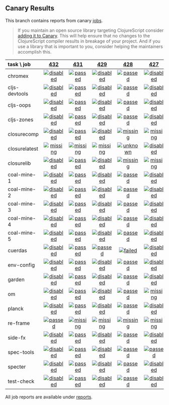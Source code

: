 ## Canary Results

This branch contains reports from canary [jobs](https://github.com/cljs-oss/canary/tree/jobs).

> If you maintain an open source library targeting ClojureScript consider [adding it to Canary](https://github.com/cljs-oss/canary/tree/master#how-to-participate). This will help ensure that no changes to the ClojureScript compiler results in breakage of your project. And if you use a library that is important to you, consider helping the maintainers accomplish this.

[//]: # (begin_overview_table)

| task \ job | <a href="reports/2018/06/17/job-000432-1.10.324-68ff249" title="job #432 finished on 2018-06-17">432</a> | <a href="reports/2018/06/17/job-000431-1.10.324-68ff249" title="job #431 finished on 2018-06-17">431</a> | <a href="reports/2018/06/17/job-000429-1.10.324-68ff249" title="job #429 finished on 2018-06-17">429</a> | <a href="reports/2018/06/17/job-000428-1.10.324-68ff249" title="job #428 finished on 2018-06-17">428</a> | <a href="reports/2018/06/17/job-000427-1.10.324-68ff249" title="job #427 finished on 2018-06-17">427</a> | <a href="reports/2018/06/17/job-000426-1.10.324-68ff249" title="job #426 finished on 2018-06-17">426</a> | <a href="reports/2018/06/17/job-000425-1.10.324-68ff249" title="job #425 finished on 2018-06-17">425</a> | <a href="reports/2018/06/17/job-000424-1.10.324-68ff249" title="job #424 finished on 2018-06-17">424</a> | <a href="reports/2018/06/17/job-000423-1.10.324-68ff249" title="job #423 finished on 2018-06-17">423</a> | <a href="reports/2018/06/17/job-000422-1.10.322-5dc641e" title="job #422 finished on 2018-06-17">422</a> |
| :--- | :---: | :---: | :---: | :---: | :---: | :---: | :---: | :---: | :---: | :---: |
| chromex | <a href="reports/2018/06/17/job-000432-1.10.324-68ff249#-chromex"><img title="disabled" src="http://box.binaryage.com/s-disabled.svg"><a> | <a href="reports/2018/06/17/job-000431-1.10.324-68ff249#-chromex"><img title="passed" src="http://box.binaryage.com/s-passed.svg"><a> | <a href="reports/2018/06/17/job-000429-1.10.324-68ff249#-chromex"><img title="disabled" src="http://box.binaryage.com/s-disabled.svg"><a> | <a href="reports/2018/06/17/job-000428-1.10.324-68ff249#-chromex"><img title="passed" src="http://box.binaryage.com/s-passed.svg"><a> | <a href="reports/2018/06/17/job-000427-1.10.324-68ff249#-chromex"><img title="disabled" src="http://box.binaryage.com/s-disabled.svg"><a> | <a href="reports/2018/06/17/job-000426-1.10.324-68ff249#-chromex"><img title="disabled" src="http://box.binaryage.com/s-disabled.svg"><a> | <a href="reports/2018/06/17/job-000425-1.10.324-68ff249#-chromex"><img title="disabled" src="http://box.binaryage.com/s-disabled.svg"><a> | <a href="reports/2018/06/17/job-000424-1.10.324-68ff249#-chromex"><img title="disabled" src="http://box.binaryage.com/s-disabled.svg"><a> | <a href="reports/2018/06/17/job-000423-1.10.324-68ff249#-chromex"><img title="disabled" src="http://box.binaryage.com/s-disabled.svg"><a> | <a href="reports/2018/06/17/job-000422-1.10.322-5dc641e#-chromex"><img title="disabled" src="http://box.binaryage.com/s-disabled.svg"><a> |
| cljs-devtools | <a href="reports/2018/06/17/job-000432-1.10.324-68ff249#-cljs-devtools"><img title="disabled" src="http://box.binaryage.com/s-disabled.svg"><a> | <a href="reports/2018/06/17/job-000431-1.10.324-68ff249#-cljs-devtools"><img title="passed" src="http://box.binaryage.com/s-passed.svg"><a> | <a href="reports/2018/06/17/job-000429-1.10.324-68ff249#-cljs-devtools"><img title="disabled" src="http://box.binaryage.com/s-disabled.svg"><a> | <a href="reports/2018/06/17/job-000428-1.10.324-68ff249#-cljs-devtools"><img title="passed" src="http://box.binaryage.com/s-passed.svg"><a> | <a href="reports/2018/06/17/job-000427-1.10.324-68ff249#-cljs-devtools"><img title="disabled" src="http://box.binaryage.com/s-disabled.svg"><a> | <a href="reports/2018/06/17/job-000426-1.10.324-68ff249#-cljs-devtools"><img title="disabled" src="http://box.binaryage.com/s-disabled.svg"><a> | <a href="reports/2018/06/17/job-000425-1.10.324-68ff249#-cljs-devtools"><img title="disabled" src="http://box.binaryage.com/s-disabled.svg"><a> | <a href="reports/2018/06/17/job-000424-1.10.324-68ff249#-cljs-devtools"><img title="disabled" src="http://box.binaryage.com/s-disabled.svg"><a> | <a href="reports/2018/06/17/job-000423-1.10.324-68ff249#-cljs-devtools"><img title="disabled" src="http://box.binaryage.com/s-disabled.svg"><a> | <a href="reports/2018/06/17/job-000422-1.10.322-5dc641e#-cljs-devtools"><img title="disabled" src="http://box.binaryage.com/s-disabled.svg"><a> |
| cljs-oops | <a href="reports/2018/06/17/job-000432-1.10.324-68ff249#-cljs-oops"><img title="disabled" src="http://box.binaryage.com/s-disabled.svg"><a> | <a href="reports/2018/06/17/job-000431-1.10.324-68ff249#-cljs-oops"><img title="passed" src="http://box.binaryage.com/s-passed.svg"><a> | <a href="reports/2018/06/17/job-000429-1.10.324-68ff249#-cljs-oops"><img title="disabled" src="http://box.binaryage.com/s-disabled.svg"><a> | <a href="reports/2018/06/17/job-000428-1.10.324-68ff249#-cljs-oops"><img title="passed" src="http://box.binaryage.com/s-passed.svg"><a> | <a href="reports/2018/06/17/job-000427-1.10.324-68ff249#-cljs-oops"><img title="disabled" src="http://box.binaryage.com/s-disabled.svg"><a> | <a href="reports/2018/06/17/job-000426-1.10.324-68ff249#-cljs-oops"><img title="disabled" src="http://box.binaryage.com/s-disabled.svg"><a> | <a href="reports/2018/06/17/job-000425-1.10.324-68ff249#-cljs-oops"><img title="disabled" src="http://box.binaryage.com/s-disabled.svg"><a> | <a href="reports/2018/06/17/job-000424-1.10.324-68ff249#-cljs-oops"><img title="disabled" src="http://box.binaryage.com/s-disabled.svg"><a> | <a href="reports/2018/06/17/job-000423-1.10.324-68ff249#-cljs-oops"><img title="disabled" src="http://box.binaryage.com/s-disabled.svg"><a> | <a href="reports/2018/06/17/job-000422-1.10.322-5dc641e#-cljs-oops"><img title="disabled" src="http://box.binaryage.com/s-disabled.svg"><a> |
| cljs-zones | <a href="reports/2018/06/17/job-000432-1.10.324-68ff249#-cljs-zones"><img title="disabled" src="http://box.binaryage.com/s-disabled.svg"><a> | <a href="reports/2018/06/17/job-000431-1.10.324-68ff249#-cljs-zones"><img title="passed" src="http://box.binaryage.com/s-passed.svg"><a> | <a href="reports/2018/06/17/job-000429-1.10.324-68ff249#-cljs-zones"><img title="disabled" src="http://box.binaryage.com/s-disabled.svg"><a> | <a href="reports/2018/06/17/job-000428-1.10.324-68ff249#-cljs-zones"><img title="passed" src="http://box.binaryage.com/s-passed.svg"><a> | <a href="reports/2018/06/17/job-000427-1.10.324-68ff249#-cljs-zones"><img title="disabled" src="http://box.binaryage.com/s-disabled.svg"><a> | <a href="reports/2018/06/17/job-000426-1.10.324-68ff249#-cljs-zones"><img title="disabled" src="http://box.binaryage.com/s-disabled.svg"><a> | <a href="reports/2018/06/17/job-000425-1.10.324-68ff249#-cljs-zones"><img title="disabled" src="http://box.binaryage.com/s-disabled.svg"><a> | <a href="reports/2018/06/17/job-000424-1.10.324-68ff249#-cljs-zones"><img title="disabled" src="http://box.binaryage.com/s-disabled.svg"><a> | <a href="reports/2018/06/17/job-000423-1.10.324-68ff249#-cljs-zones"><img title="disabled" src="http://box.binaryage.com/s-disabled.svg"><a> | <a href="reports/2018/06/17/job-000422-1.10.322-5dc641e#-cljs-zones"><img title="disabled" src="http://box.binaryage.com/s-disabled.svg"><a> |
| closurecomp | <a href="reports/2018/06/17/job-000432-1.10.324-68ff249#-closurecomp"><img title="disabled" src="http://box.binaryage.com/s-disabled.svg"><a> | <a href="reports/2018/06/17/job-000431-1.10.324-68ff249#-closurecomp"><img title="passed" src="http://box.binaryage.com/s-passed.svg"><a> | <a href="reports/2018/06/17/job-000429-1.10.324-68ff249#-closurecomp"><img title="disabled" src="http://box.binaryage.com/s-disabled.svg"><a> | <a href="reports/2018/06/17/job-000428-1.10.324-68ff249#-closurecomp"><img title="missing" src="http://box.binaryage.com/s-missing.svg"><a> | <a href="reports/2018/06/17/job-000427-1.10.324-68ff249#-closurecomp"><img title="missing" src="http://box.binaryage.com/s-missing.svg"><a> | <a href="reports/2018/06/17/job-000426-1.10.324-68ff249#-closurecomp"><img title="missing" src="http://box.binaryage.com/s-missing.svg"><a> | <a href="reports/2018/06/17/job-000425-1.10.324-68ff249#-closurecomp"><img title="missing" src="http://box.binaryage.com/s-missing.svg"><a> | <a href="reports/2018/06/17/job-000424-1.10.324-68ff249#-closurecomp"><img title="missing" src="http://box.binaryage.com/s-missing.svg"><a> | <a href="reports/2018/06/17/job-000423-1.10.324-68ff249#-closurecomp"><img title="missing" src="http://box.binaryage.com/s-missing.svg"><a> | <a href="reports/2018/06/17/job-000422-1.10.322-5dc641e#-closurecomp"><img title="missing" src="http://box.binaryage.com/s-missing.svg"><a> |
| closurelatest | <a href="reports/2018/06/17/job-000432-1.10.324-68ff249#-closurelatest"><img title="missing" src="http://box.binaryage.com/s-missing.svg"><a> | <a href="reports/2018/06/17/job-000431-1.10.324-68ff249#-closurelatest"><img title="missing" src="http://box.binaryage.com/s-missing.svg"><a> | <a href="reports/2018/06/17/job-000429-1.10.324-68ff249#-closurelatest"><img title="missing" src="http://box.binaryage.com/s-missing.svg"><a> | <a href="reports/2018/06/17/job-000428-1.10.324-68ff249#-closurelatest"><img title="unknown" src="http://box.binaryage.com/s-unknown.svg"><a> | <a href="reports/2018/06/17/job-000427-1.10.324-68ff249#-closurelatest"><img title="disabled" src="http://box.binaryage.com/s-disabled.svg"><a> | <a href="reports/2018/06/17/job-000426-1.10.324-68ff249#-closurelatest"><img title="disabled" src="http://box.binaryage.com/s-disabled.svg"><a> | <a href="reports/2018/06/17/job-000425-1.10.324-68ff249#-closurelatest"><img title="disabled" src="http://box.binaryage.com/s-disabled.svg"><a> | <a href="reports/2018/06/17/job-000424-1.10.324-68ff249#-closurelatest"><img title="disabled" src="http://box.binaryage.com/s-disabled.svg"><a> | <a href="reports/2018/06/17/job-000423-1.10.324-68ff249#-closurelatest"><img title="disabled" src="http://box.binaryage.com/s-disabled.svg"><a> | <a href="reports/2018/06/17/job-000422-1.10.322-5dc641e#-closurelatest"><img title="passed" src="http://box.binaryage.com/s-passed.svg"><a> |
| closurelib | <a href="reports/2018/06/17/job-000432-1.10.324-68ff249#-closurelib"><img title="disabled" src="http://box.binaryage.com/s-disabled.svg"><a> | <a href="reports/2018/06/17/job-000431-1.10.324-68ff249#-closurelib"><img title="passed" src="http://box.binaryage.com/s-passed.svg"><a> | <a href="reports/2018/06/17/job-000429-1.10.324-68ff249#-closurelib"><img title="disabled" src="http://box.binaryage.com/s-disabled.svg"><a> | <a href="reports/2018/06/17/job-000428-1.10.324-68ff249#-closurelib"><img title="missing" src="http://box.binaryage.com/s-missing.svg"><a> | <a href="reports/2018/06/17/job-000427-1.10.324-68ff249#-closurelib"><img title="missing" src="http://box.binaryage.com/s-missing.svg"><a> | <a href="reports/2018/06/17/job-000426-1.10.324-68ff249#-closurelib"><img title="missing" src="http://box.binaryage.com/s-missing.svg"><a> | <a href="reports/2018/06/17/job-000425-1.10.324-68ff249#-closurelib"><img title="missing" src="http://box.binaryage.com/s-missing.svg"><a> | <a href="reports/2018/06/17/job-000424-1.10.324-68ff249#-closurelib"><img title="missing" src="http://box.binaryage.com/s-missing.svg"><a> | <a href="reports/2018/06/17/job-000423-1.10.324-68ff249#-closurelib"><img title="missing" src="http://box.binaryage.com/s-missing.svg"><a> | <a href="reports/2018/06/17/job-000422-1.10.322-5dc641e#-closurelib"><img title="missing" src="http://box.binaryage.com/s-missing.svg"><a> |
| coal-mine-1 | <a href="reports/2018/06/17/job-000432-1.10.324-68ff249#-coal-mine-1"><img title="disabled" src="http://box.binaryage.com/s-disabled.svg"><a> | <a href="reports/2018/06/17/job-000431-1.10.324-68ff249#-coal-mine-1"><img title="passed" src="http://box.binaryage.com/s-passed.svg"><a> | <a href="reports/2018/06/17/job-000429-1.10.324-68ff249#-coal-mine-1"><img title="disabled" src="http://box.binaryage.com/s-disabled.svg"><a> | <a href="reports/2018/06/17/job-000428-1.10.324-68ff249#-coal-mine-1"><img title="passed" src="http://box.binaryage.com/s-passed.svg"><a> | <a href="reports/2018/06/17/job-000427-1.10.324-68ff249#-coal-mine-1"><img title="disabled" src="http://box.binaryage.com/s-disabled.svg"><a> | <a href="reports/2018/06/17/job-000426-1.10.324-68ff249#-coal-mine-1"><img title="disabled" src="http://box.binaryage.com/s-disabled.svg"><a> | <a href="reports/2018/06/17/job-000425-1.10.324-68ff249#-coal-mine-1"><img title="disabled" src="http://box.binaryage.com/s-disabled.svg"><a> | <a href="reports/2018/06/17/job-000424-1.10.324-68ff249#-coal-mine-1"><img title="disabled" src="http://box.binaryage.com/s-disabled.svg"><a> | <a href="reports/2018/06/17/job-000423-1.10.324-68ff249#-coal-mine-1"><img title="disabled" src="http://box.binaryage.com/s-disabled.svg"><a> | <a href="reports/2018/06/17/job-000422-1.10.322-5dc641e#-coal-mine-1"><img title="disabled" src="http://box.binaryage.com/s-disabled.svg"><a> |
| coal-mine-2 | <a href="reports/2018/06/17/job-000432-1.10.324-68ff249#-coal-mine-2"><img title="disabled" src="http://box.binaryage.com/s-disabled.svg"><a> | <a href="reports/2018/06/17/job-000431-1.10.324-68ff249#-coal-mine-2"><img title="passed" src="http://box.binaryage.com/s-passed.svg"><a> | <a href="reports/2018/06/17/job-000429-1.10.324-68ff249#-coal-mine-2"><img title="disabled" src="http://box.binaryage.com/s-disabled.svg"><a> | <a href="reports/2018/06/17/job-000428-1.10.324-68ff249#-coal-mine-2"><img title="passed" src="http://box.binaryage.com/s-passed.svg"><a> | <a href="reports/2018/06/17/job-000427-1.10.324-68ff249#-coal-mine-2"><img title="disabled" src="http://box.binaryage.com/s-disabled.svg"><a> | <a href="reports/2018/06/17/job-000426-1.10.324-68ff249#-coal-mine-2"><img title="disabled" src="http://box.binaryage.com/s-disabled.svg"><a> | <a href="reports/2018/06/17/job-000425-1.10.324-68ff249#-coal-mine-2"><img title="disabled" src="http://box.binaryage.com/s-disabled.svg"><a> | <a href="reports/2018/06/17/job-000424-1.10.324-68ff249#-coal-mine-2"><img title="disabled" src="http://box.binaryage.com/s-disabled.svg"><a> | <a href="reports/2018/06/17/job-000423-1.10.324-68ff249#-coal-mine-2"><img title="disabled" src="http://box.binaryage.com/s-disabled.svg"><a> | <a href="reports/2018/06/17/job-000422-1.10.322-5dc641e#-coal-mine-2"><img title="disabled" src="http://box.binaryage.com/s-disabled.svg"><a> |
| coal-mine-3 | <a href="reports/2018/06/17/job-000432-1.10.324-68ff249#-coal-mine-3"><img title="disabled" src="http://box.binaryage.com/s-disabled.svg"><a> | <a href="reports/2018/06/17/job-000431-1.10.324-68ff249#-coal-mine-3"><img title="passed" src="http://box.binaryage.com/s-passed.svg"><a> | <a href="reports/2018/06/17/job-000429-1.10.324-68ff249#-coal-mine-3"><img title="disabled" src="http://box.binaryage.com/s-disabled.svg"><a> | <a href="reports/2018/06/17/job-000428-1.10.324-68ff249#-coal-mine-3"><img title="passed" src="http://box.binaryage.com/s-passed.svg"><a> | <a href="reports/2018/06/17/job-000427-1.10.324-68ff249#-coal-mine-3"><img title="disabled" src="http://box.binaryage.com/s-disabled.svg"><a> | <a href="reports/2018/06/17/job-000426-1.10.324-68ff249#-coal-mine-3"><img title="disabled" src="http://box.binaryage.com/s-disabled.svg"><a> | <a href="reports/2018/06/17/job-000425-1.10.324-68ff249#-coal-mine-3"><img title="disabled" src="http://box.binaryage.com/s-disabled.svg"><a> | <a href="reports/2018/06/17/job-000424-1.10.324-68ff249#-coal-mine-3"><img title="disabled" src="http://box.binaryage.com/s-disabled.svg"><a> | <a href="reports/2018/06/17/job-000423-1.10.324-68ff249#-coal-mine-3"><img title="disabled" src="http://box.binaryage.com/s-disabled.svg"><a> | <a href="reports/2018/06/17/job-000422-1.10.322-5dc641e#-coal-mine-3"><img title="disabled" src="http://box.binaryage.com/s-disabled.svg"><a> |
| coal-mine-4 | <a href="reports/2018/06/17/job-000432-1.10.324-68ff249#-coal-mine-4"><img title="disabled" src="http://box.binaryage.com/s-disabled.svg"><a> | <a href="reports/2018/06/17/job-000431-1.10.324-68ff249#-coal-mine-4"><img title="passed" src="http://box.binaryage.com/s-passed.svg"><a> | <a href="reports/2018/06/17/job-000429-1.10.324-68ff249#-coal-mine-4"><img title="disabled" src="http://box.binaryage.com/s-disabled.svg"><a> | <a href="reports/2018/06/17/job-000428-1.10.324-68ff249#-coal-mine-4"><img title="passed" src="http://box.binaryage.com/s-passed.svg"><a> | <a href="reports/2018/06/17/job-000427-1.10.324-68ff249#-coal-mine-4"><img title="disabled" src="http://box.binaryage.com/s-disabled.svg"><a> | <a href="reports/2018/06/17/job-000426-1.10.324-68ff249#-coal-mine-4"><img title="disabled" src="http://box.binaryage.com/s-disabled.svg"><a> | <a href="reports/2018/06/17/job-000425-1.10.324-68ff249#-coal-mine-4"><img title="disabled" src="http://box.binaryage.com/s-disabled.svg"><a> | <a href="reports/2018/06/17/job-000424-1.10.324-68ff249#-coal-mine-4"><img title="disabled" src="http://box.binaryage.com/s-disabled.svg"><a> | <a href="reports/2018/06/17/job-000423-1.10.324-68ff249#-coal-mine-4"><img title="disabled" src="http://box.binaryage.com/s-disabled.svg"><a> | <a href="reports/2018/06/17/job-000422-1.10.322-5dc641e#-coal-mine-4"><img title="disabled" src="http://box.binaryage.com/s-disabled.svg"><a> |
| coal-mine-5 | <a href="reports/2018/06/17/job-000432-1.10.324-68ff249#-coal-mine-5"><img title="disabled" src="http://box.binaryage.com/s-disabled.svg"><a> | <a href="reports/2018/06/17/job-000431-1.10.324-68ff249#-coal-mine-5"><img title="passed" src="http://box.binaryage.com/s-passed.svg"><a> | <a href="reports/2018/06/17/job-000429-1.10.324-68ff249#-coal-mine-5"><img title="disabled" src="http://box.binaryage.com/s-disabled.svg"><a> | <a href="reports/2018/06/17/job-000428-1.10.324-68ff249#-coal-mine-5"><img title="passed" src="http://box.binaryage.com/s-passed.svg"><a> | <a href="reports/2018/06/17/job-000427-1.10.324-68ff249#-coal-mine-5"><img title="disabled" src="http://box.binaryage.com/s-disabled.svg"><a> | <a href="reports/2018/06/17/job-000426-1.10.324-68ff249#-coal-mine-5"><img title="disabled" src="http://box.binaryage.com/s-disabled.svg"><a> | <a href="reports/2018/06/17/job-000425-1.10.324-68ff249#-coal-mine-5"><img title="disabled" src="http://box.binaryage.com/s-disabled.svg"><a> | <a href="reports/2018/06/17/job-000424-1.10.324-68ff249#-coal-mine-5"><img title="disabled" src="http://box.binaryage.com/s-disabled.svg"><a> | <a href="reports/2018/06/17/job-000423-1.10.324-68ff249#-coal-mine-5"><img title="disabled" src="http://box.binaryage.com/s-disabled.svg"><a> | <a href="reports/2018/06/17/job-000422-1.10.322-5dc641e#-coal-mine-5"><img title="disabled" src="http://box.binaryage.com/s-disabled.svg"><a> |
| cuerdas | <a href="reports/2018/06/17/job-000432-1.10.324-68ff249#-cuerdas"><img title="disabled" src="http://box.binaryage.com/s-disabled.svg"><a> | <a href="reports/2018/06/17/job-000431-1.10.324-68ff249#-cuerdas"><img title="passed" src="http://box.binaryage.com/s-passed.svg"><a> | <a href="reports/2018/06/17/job-000429-1.10.324-68ff249#-cuerdas"><img title="passed" src="http://box.binaryage.com/s-passed.svg"><a> | <a href="reports/2018/06/17/job-000428-1.10.324-68ff249#-cuerdas"><img title="failed" src="http://box.binaryage.com/s-failed.svg"><a> | <a href="reports/2018/06/17/job-000427-1.10.324-68ff249#-cuerdas"><img title="disabled" src="http://box.binaryage.com/s-disabled.svg"><a> | <a href="reports/2018/06/17/job-000426-1.10.324-68ff249#-cuerdas"><img title="disabled" src="http://box.binaryage.com/s-disabled.svg"><a> | <a href="reports/2018/06/17/job-000425-1.10.324-68ff249#-cuerdas"><img title="disabled" src="http://box.binaryage.com/s-disabled.svg"><a> | <a href="reports/2018/06/17/job-000424-1.10.324-68ff249#-cuerdas"><img title="failed" src="http://box.binaryage.com/s-failed.svg"><a> | <a href="reports/2018/06/17/job-000423-1.10.324-68ff249#-cuerdas"><img title="disabled" src="http://box.binaryage.com/s-disabled.svg"><a> | <a href="reports/2018/06/17/job-000422-1.10.322-5dc641e#-cuerdas"><img title="missing" src="http://box.binaryage.com/s-missing.svg"><a> |
| env-config | <a href="reports/2018/06/17/job-000432-1.10.324-68ff249#-env-config"><img title="disabled" src="http://box.binaryage.com/s-disabled.svg"><a> | <a href="reports/2018/06/17/job-000431-1.10.324-68ff249#-env-config"><img title="passed" src="http://box.binaryage.com/s-passed.svg"><a> | <a href="reports/2018/06/17/job-000429-1.10.324-68ff249#-env-config"><img title="disabled" src="http://box.binaryage.com/s-disabled.svg"><a> | <a href="reports/2018/06/17/job-000428-1.10.324-68ff249#-env-config"><img title="passed" src="http://box.binaryage.com/s-passed.svg"><a> | <a href="reports/2018/06/17/job-000427-1.10.324-68ff249#-env-config"><img title="disabled" src="http://box.binaryage.com/s-disabled.svg"><a> | <a href="reports/2018/06/17/job-000426-1.10.324-68ff249#-env-config"><img title="disabled" src="http://box.binaryage.com/s-disabled.svg"><a> | <a href="reports/2018/06/17/job-000425-1.10.324-68ff249#-env-config"><img title="disabled" src="http://box.binaryage.com/s-disabled.svg"><a> | <a href="reports/2018/06/17/job-000424-1.10.324-68ff249#-env-config"><img title="disabled" src="http://box.binaryage.com/s-disabled.svg"><a> | <a href="reports/2018/06/17/job-000423-1.10.324-68ff249#-env-config"><img title="disabled" src="http://box.binaryage.com/s-disabled.svg"><a> | <a href="reports/2018/06/17/job-000422-1.10.322-5dc641e#-env-config"><img title="disabled" src="http://box.binaryage.com/s-disabled.svg"><a> |
| garden | <a href="reports/2018/06/17/job-000432-1.10.324-68ff249#-garden"><img title="disabled" src="http://box.binaryage.com/s-disabled.svg"><a> | <a href="reports/2018/06/17/job-000431-1.10.324-68ff249#-garden"><img title="passed" src="http://box.binaryage.com/s-passed.svg"><a> | <a href="reports/2018/06/17/job-000429-1.10.324-68ff249#-garden"><img title="disabled" src="http://box.binaryage.com/s-disabled.svg"><a> | <a href="reports/2018/06/17/job-000428-1.10.324-68ff249#-garden"><img title="passed" src="http://box.binaryage.com/s-passed.svg"><a> | <a href="reports/2018/06/17/job-000427-1.10.324-68ff249#-garden"><img title="disabled" src="http://box.binaryage.com/s-disabled.svg"><a> | <a href="reports/2018/06/17/job-000426-1.10.324-68ff249#-garden"><img title="failed" src="http://box.binaryage.com/s-failed.svg"><a> | <a href="reports/2018/06/17/job-000425-1.10.324-68ff249#-garden"><img title="missing" src="http://box.binaryage.com/s-missing.svg"><a> | <a href="reports/2018/06/17/job-000424-1.10.324-68ff249#-garden"><img title="missing" src="http://box.binaryage.com/s-missing.svg"><a> | <a href="reports/2018/06/17/job-000423-1.10.324-68ff249#-garden"><img title="missing" src="http://box.binaryage.com/s-missing.svg"><a> | <a href="reports/2018/06/17/job-000422-1.10.322-5dc641e#-garden"><img title="missing" src="http://box.binaryage.com/s-missing.svg"><a> |
| om | <a href="reports/2018/06/17/job-000432-1.10.324-68ff249#-om"><img title="disabled" src="http://box.binaryage.com/s-disabled.svg"><a> | <a href="reports/2018/06/17/job-000431-1.10.324-68ff249#-om"><img title="passed" src="http://box.binaryage.com/s-passed.svg"><a> | <a href="reports/2018/06/17/job-000429-1.10.324-68ff249#-om"><img title="disabled" src="http://box.binaryage.com/s-disabled.svg"><a> | <a href="reports/2018/06/17/job-000428-1.10.324-68ff249#-om"><img title="passed" src="http://box.binaryage.com/s-passed.svg"><a> | <a href="reports/2018/06/17/job-000427-1.10.324-68ff249#-om"><img title="missing" src="http://box.binaryage.com/s-missing.svg"><a> | <a href="reports/2018/06/17/job-000426-1.10.324-68ff249#-om"><img title="missing" src="http://box.binaryage.com/s-missing.svg"><a> | <a href="reports/2018/06/17/job-000425-1.10.324-68ff249#-om"><img title="missing" src="http://box.binaryage.com/s-missing.svg"><a> | <a href="reports/2018/06/17/job-000424-1.10.324-68ff249#-om"><img title="missing" src="http://box.binaryage.com/s-missing.svg"><a> | <a href="reports/2018/06/17/job-000423-1.10.324-68ff249#-om"><img title="missing" src="http://box.binaryage.com/s-missing.svg"><a> | <a href="reports/2018/06/17/job-000422-1.10.322-5dc641e#-om"><img title="missing" src="http://box.binaryage.com/s-missing.svg"><a> |
| planck | <a href="reports/2018/06/17/job-000432-1.10.324-68ff249#-planck"><img title="disabled" src="http://box.binaryage.com/s-disabled.svg"><a> | <a href="reports/2018/06/17/job-000431-1.10.324-68ff249#-planck"><img title="passed" src="http://box.binaryage.com/s-passed.svg"><a> | <a href="reports/2018/06/17/job-000429-1.10.324-68ff249#-planck"><img title="disabled" src="http://box.binaryage.com/s-disabled.svg"><a> | <a href="reports/2018/06/17/job-000428-1.10.324-68ff249#-planck"><img title="passed" src="http://box.binaryage.com/s-passed.svg"><a> | <a href="reports/2018/06/17/job-000427-1.10.324-68ff249#-planck"><img title="disabled" src="http://box.binaryage.com/s-disabled.svg"><a> | <a href="reports/2018/06/17/job-000426-1.10.324-68ff249#-planck"><img title="disabled" src="http://box.binaryage.com/s-disabled.svg"><a> | <a href="reports/2018/06/17/job-000425-1.10.324-68ff249#-planck"><img title="disabled" src="http://box.binaryage.com/s-disabled.svg"><a> | <a href="reports/2018/06/17/job-000424-1.10.324-68ff249#-planck"><img title="disabled" src="http://box.binaryage.com/s-disabled.svg"><a> | <a href="reports/2018/06/17/job-000423-1.10.324-68ff249#-planck"><img title="disabled" src="http://box.binaryage.com/s-disabled.svg"><a> | <a href="reports/2018/06/17/job-000422-1.10.322-5dc641e#-planck"><img title="disabled" src="http://box.binaryage.com/s-disabled.svg"><a> |
| re-frame | <a href="reports/2018/06/17/job-000432-1.10.324-68ff249#-re-frame"><img title="passed" src="http://box.binaryage.com/s-passed.svg"><a> | <a href="reports/2018/06/17/job-000431-1.10.324-68ff249#-re-frame"><img title="missing" src="http://box.binaryage.com/s-missing.svg"><a> | <a href="reports/2018/06/17/job-000429-1.10.324-68ff249#-re-frame"><img title="missing" src="http://box.binaryage.com/s-missing.svg"><a> | <a href="reports/2018/06/17/job-000428-1.10.324-68ff249#-re-frame"><img title="missing" src="http://box.binaryage.com/s-missing.svg"><a> | <a href="reports/2018/06/17/job-000427-1.10.324-68ff249#-re-frame"><img title="missing" src="http://box.binaryage.com/s-missing.svg"><a> | <a href="reports/2018/06/17/job-000426-1.10.324-68ff249#-re-frame"><img title="missing" src="http://box.binaryage.com/s-missing.svg"><a> | <a href="reports/2018/06/17/job-000425-1.10.324-68ff249#-re-frame"><img title="missing" src="http://box.binaryage.com/s-missing.svg"><a> | <a href="reports/2018/06/17/job-000424-1.10.324-68ff249#-re-frame"><img title="missing" src="http://box.binaryage.com/s-missing.svg"><a> | <a href="reports/2018/06/17/job-000423-1.10.324-68ff249#-re-frame"><img title="missing" src="http://box.binaryage.com/s-missing.svg"><a> | <a href="reports/2018/06/17/job-000422-1.10.322-5dc641e#-re-frame"><img title="missing" src="http://box.binaryage.com/s-missing.svg"><a> |
| side-fx | <a href="reports/2018/06/17/job-000432-1.10.324-68ff249#-side-fx"><img title="disabled" src="http://box.binaryage.com/s-disabled.svg"><a> | <a href="reports/2018/06/17/job-000431-1.10.324-68ff249#-side-fx"><img title="passed" src="http://box.binaryage.com/s-passed.svg"><a> | <a href="reports/2018/06/17/job-000429-1.10.324-68ff249#-side-fx"><img title="disabled" src="http://box.binaryage.com/s-disabled.svg"><a> | <a href="reports/2018/06/17/job-000428-1.10.324-68ff249#-side-fx"><img title="passed" src="http://box.binaryage.com/s-passed.svg"><a> | <a href="reports/2018/06/17/job-000427-1.10.324-68ff249#-side-fx"><img title="disabled" src="http://box.binaryage.com/s-disabled.svg"><a> | <a href="reports/2018/06/17/job-000426-1.10.324-68ff249#-side-fx"><img title="disabled" src="http://box.binaryage.com/s-disabled.svg"><a> | <a href="reports/2018/06/17/job-000425-1.10.324-68ff249#-side-fx"><img title="disabled" src="http://box.binaryage.com/s-disabled.svg"><a> | <a href="reports/2018/06/17/job-000424-1.10.324-68ff249#-side-fx"><img title="disabled" src="http://box.binaryage.com/s-disabled.svg"><a> | <a href="reports/2018/06/17/job-000423-1.10.324-68ff249#-side-fx"><img title="disabled" src="http://box.binaryage.com/s-disabled.svg"><a> | <a href="reports/2018/06/17/job-000422-1.10.322-5dc641e#-side-fx"><img title="disabled" src="http://box.binaryage.com/s-disabled.svg"><a> |
| spec-tools | <a href="reports/2018/06/17/job-000432-1.10.324-68ff249#-spec-tools"><img title="disabled" src="http://box.binaryage.com/s-disabled.svg"><a> | <a href="reports/2018/06/17/job-000431-1.10.324-68ff249#-spec-tools"><img title="passed" src="http://box.binaryage.com/s-passed.svg"><a> | <a href="reports/2018/06/17/job-000429-1.10.324-68ff249#-spec-tools"><img title="disabled" src="http://box.binaryage.com/s-disabled.svg"><a> | <a href="reports/2018/06/17/job-000428-1.10.324-68ff249#-spec-tools"><img title="passed" src="http://box.binaryage.com/s-passed.svg"><a> | <a href="reports/2018/06/17/job-000427-1.10.324-68ff249#-spec-tools"><img title="passed" src="http://box.binaryage.com/s-passed.svg"><a> | <a href="reports/2018/06/17/job-000426-1.10.324-68ff249#-spec-tools"><img title="missing" src="http://box.binaryage.com/s-missing.svg"><a> | <a href="reports/2018/06/17/job-000425-1.10.324-68ff249#-spec-tools"><img title="missing" src="http://box.binaryage.com/s-missing.svg"><a> | <a href="reports/2018/06/17/job-000424-1.10.324-68ff249#-spec-tools"><img title="missing" src="http://box.binaryage.com/s-missing.svg"><a> | <a href="reports/2018/06/17/job-000423-1.10.324-68ff249#-spec-tools"><img title="missing" src="http://box.binaryage.com/s-missing.svg"><a> | <a href="reports/2018/06/17/job-000422-1.10.322-5dc641e#-spec-tools"><img title="missing" src="http://box.binaryage.com/s-missing.svg"><a> |
| specter | <a href="reports/2018/06/17/job-000432-1.10.324-68ff249#-specter"><img title="disabled" src="http://box.binaryage.com/s-disabled.svg"><a> | <a href="reports/2018/06/17/job-000431-1.10.324-68ff249#-specter"><img title="passed" src="http://box.binaryage.com/s-passed.svg"><a> | <a href="reports/2018/06/17/job-000429-1.10.324-68ff249#-specter"><img title="disabled" src="http://box.binaryage.com/s-disabled.svg"><a> | <a href="reports/2018/06/17/job-000428-1.10.324-68ff249#-specter"><img title="passed" src="http://box.binaryage.com/s-passed.svg"><a> | <a href="reports/2018/06/17/job-000427-1.10.324-68ff249#-specter"><img title="disabled" src="http://box.binaryage.com/s-disabled.svg"><a> | <a href="reports/2018/06/17/job-000426-1.10.324-68ff249#-specter"><img title="disabled" src="http://box.binaryage.com/s-disabled.svg"><a> | <a href="reports/2018/06/17/job-000425-1.10.324-68ff249#-specter"><img title="disabled" src="http://box.binaryage.com/s-disabled.svg"><a> | <a href="reports/2018/06/17/job-000424-1.10.324-68ff249#-specter"><img title="disabled" src="http://box.binaryage.com/s-disabled.svg"><a> | <a href="reports/2018/06/17/job-000423-1.10.324-68ff249#-specter"><img title="passed" src="http://box.binaryage.com/s-passed.svg"><a> | <a href="reports/2018/06/17/job-000422-1.10.322-5dc641e#-specter"><img title="missing" src="http://box.binaryage.com/s-missing.svg"><a> |
| test-check | <a href="reports/2018/06/17/job-000432-1.10.324-68ff249#-test-check"><img title="disabled" src="http://box.binaryage.com/s-disabled.svg"><a> | <a href="reports/2018/06/17/job-000431-1.10.324-68ff249#-test-check"><img title="passed" src="http://box.binaryage.com/s-passed.svg"><a> | <a href="reports/2018/06/17/job-000429-1.10.324-68ff249#-test-check"><img title="disabled" src="http://box.binaryage.com/s-disabled.svg"><a> | <a href="reports/2018/06/17/job-000428-1.10.324-68ff249#-test-check"><img title="passed" src="http://box.binaryage.com/s-passed.svg"><a> | <a href="reports/2018/06/17/job-000427-1.10.324-68ff249#-test-check"><img title="disabled" src="http://box.binaryage.com/s-disabled.svg"><a> | <a href="reports/2018/06/17/job-000426-1.10.324-68ff249#-test-check"><img title="disabled" src="http://box.binaryage.com/s-disabled.svg"><a> | <a href="reports/2018/06/17/job-000425-1.10.324-68ff249#-test-check"><img title="passed" src="http://box.binaryage.com/s-passed.svg"><a> | <a href="reports/2018/06/17/job-000424-1.10.324-68ff249#-test-check"><img title="missing" src="http://box.binaryage.com/s-missing.svg"><a> | <a href="reports/2018/06/17/job-000423-1.10.324-68ff249#-test-check"><img title="missing" src="http://box.binaryage.com/s-missing.svg"><a> | <a href="reports/2018/06/17/job-000422-1.10.322-5dc641e#-test-check"><img title="missing" src="http://box.binaryage.com/s-missing.svg"><a> |

[//]: # (end_overview_table)

All job reports are available under [reports](reports).
